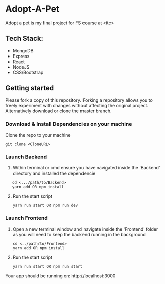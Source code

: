 # Adopt-A-Pet

Adopt a pet is my final project for FS course at &lt;itc>

<!-- ### [Online Demo](https://canna-cure.netlify.app/) -->

## Tech Stack:

- MongoDB
- Express
- React
- NodeJS
- CSS/Bootstrap

## Getting started

Please fork a copy of this repository. Forking a repository allows you to freely experiment with changes without affecting the original project. Alternatively download or clone the master branch.

### Download & Install Dependencies on your machine

Clone the repo to your machine

```
git clone <CloneURL>
```

### Launch Backend

1. Within terminal or cmd ensure you have navigated inside the 'Backend' directory and installed the dependencie

```
   cd <.../path/to/Backend>
   yarn add OR npm install
```

2. Run the start script
   ```
   yarn run start OR npm run dev
   ```

### Launch Frontend

1. Open a new terminal window and navigate inside the 'Frontend' folder as you will need to keep the backend running in the background
   ```
   cd <../path/to/Frontend>
   yarn add OR npm install
   ```
2. Run the start script
   ```
   yarn run start OR npm run start
   ```

Your app should be running on: http://localhost:3000
